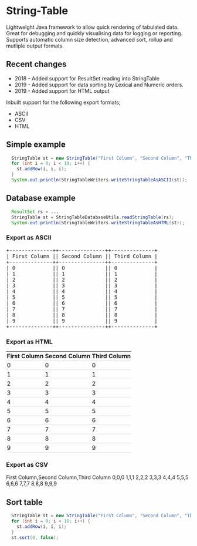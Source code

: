 # String-Table
Lightweight Java framework to allow quick rendering of tabulated data.
Great for debugging and quickly visualising data for logging or reporting. 
Supports automatic column size detection, advanced sort, rollup and mutliple output formats.

## Recent changes
* 2018 - Added support for ResultSet reading into StringTable
* 2019 - Added support for data sorting by Lexical and Numeric orders.
* 2019 - Added support for HTML output

Inbuilt support for the following export formats;
* ASCII
* CSV
* HTML

## Simple example

```java
  StringTable st = new StringTable("First Column", "Second Column", "Third Column");
  for (int i = 0; i < 10; i++) {
    st.addRow(i, i, i);
  }
  System.out.println(StringTableWriters.writeStringTableAsASCII(st));
```

## Database example

```java
  ResultSet rs = ...
  StringTable st = StringTableDatabaseUtils.readStringTable(rs);
  System.out.println(StringTableWriters.writeStringTableAsHTML(st));
```

### Export as ASCII
<pre>
+--------------++---------------++--------------+
| First Column || Second Column || Third Column |
+--------------++---------------++--------------+
| 0            || 0             || 0            |
| 1            || 1             || 1            |
| 2            || 2             || 2            |
| 3            || 3             || 3            |
| 4            || 4             || 4            |
| 5            || 5             || 5            |
| 6            || 6             || 6            |
| 7            || 7             || 7            |
| 8            || 8             || 8            |
| 9            || 9             || 9            |
+--------------++---------------++--------------+
</pre>

### Export as HTML
<table style="border: 0px solid black;"><thead><tr><th style="padding:2px;border-bottom: 1px solid #ddd;">First Column</th><th style="padding:2px;border-bottom: 1px solid #ddd;">Second Column</th><th style="padding:2px;border-bottom: 1px solid #ddd;">Third Column</th></tr></thead><tr><td style="padding:2px;border-bottom: 1px solid #ddd;">0</td><td style="padding:2px;border-bottom: 1px solid #ddd;">0</td><td style="padding:2px;border-bottom: 1px solid #ddd;">0</td></tr><tr><td style="padding:2px;border-bottom: 1px solid #ddd;">1</td><td style="padding:2px;border-bottom: 1px solid #ddd;">1</td><td style="padding:2px;border-bottom: 1px solid #ddd;">1</td></tr><tr><td style="padding:2px;border-bottom: 1px solid #ddd;">2</td><td style="padding:2px;border-bottom: 1px solid #ddd;">2</td><td style="padding:2px;border-bottom: 1px solid #ddd;">2</td></tr><tr><td style="padding:2px;border-bottom: 1px solid #ddd;">3</td><td style="padding:2px;border-bottom: 1px solid #ddd;">3</td><td style="padding:2px;border-bottom: 1px solid #ddd;">3</td></tr><tr><td style="padding:2px;border-bottom: 1px solid #ddd;">4</td><td style="padding:2px;border-bottom: 1px solid #ddd;">4</td><td style="padding:2px;border-bottom: 1px solid #ddd;">4</td></tr><tr><td style="padding:2px;border-bottom: 1px solid #ddd;">5</td><td style="padding:2px;border-bottom: 1px solid #ddd;">5</td><td style="padding:2px;border-bottom: 1px solid #ddd;">5</td></tr><tr><td style="padding:2px;border-bottom: 1px solid #ddd;">6</td><td style="padding:2px;border-bottom: 1px solid #ddd;">6</td><td style="padding:2px;border-bottom: 1px solid #ddd;">6</td></tr><tr><td style="padding:2px;border-bottom: 1px solid #ddd;">7</td><td style="padding:2px;border-bottom: 1px solid #ddd;">7</td><td style="padding:2px;border-bottom: 1px solid #ddd;">7</td></tr><tr><td style="padding:2px;border-bottom: 1px solid #ddd;">8</td><td style="padding:2px;border-bottom: 1px solid #ddd;">8</td><td style="padding:2px;border-bottom: 1px solid #ddd;">8</td></tr><tr><td style="padding:2px;border-bottom: 1px solid #ddd;">9</td><td style="padding:2px;border-bottom: 1px solid #ddd;">9</td><td style="padding:2px;border-bottom: 1px solid #ddd;">9</td></tr></table>

### Export as CSV
First Column,Second Column,Third Column
0,0,0
1,1,1
2,2,2
3,3,3
4,4,4
5,5,5
6,6,6
7,7,7
8,8,8
9,9,9

## Sort table
```java
  StringTable st = new StringTable("First Column", "Second Column", "Third Column");
  for (int i = 0; i < 10; i++) {
    st.addRow(i, i, i);
  }
  st.sort(0, false);
```
